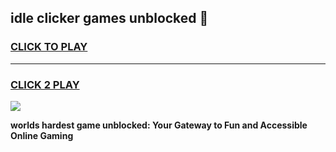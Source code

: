 
## idle clicker games unblocked 👋
<h3>
<a href="https://premium.freeplayer.one?title=idle_clicker_games_unblocked&ref=13F">CLICK TO PLAY</a></h3>
<hr>

<h3>
<a href="https://premium.freeplayer.one?title=idle_clicker_games_unblocked&ref=13F">CLICK 2 PLAY</a>
  
</h3>

<a href="https://premium.freeplayer.one?title=idle_clicker_games_unblocked&ref=12F/"><img src="https://clearcache.store/games.png"></a>


**worlds hardest game unblocked: Your Gateway to Fun and Accessible Online Gaming**
